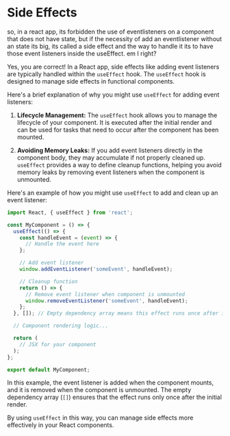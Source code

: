# Side Effects

so, in a react app, its forbidden the use of eventlisteners on a component that does not have state, but if the necessity of add an eventlistener without an state its big, its called a side effect and the way to handle it its to have those event listeners inside the useEffect. em I right?

Yes, you are correct! In a React app, side effects like adding event listeners are typically handled within the `useEffect` hook. The `useEffect` hook is designed to manage side effects in functional components.

Here's a brief explanation of why you might use `useEffect` for adding event listeners:

1. **Lifecycle Management:** The `useEffect` hook allows you to manage the lifecycle of your component. It is executed after the initial render and can be used for tasks that need to occur after the component has been mounted.

2. **Avoiding Memory Leaks:** If you add event listeners directly in the component body, they may accumulate if not properly cleaned up. `useEffect` provides a way to define cleanup functions, helping you avoid memory leaks by removing event listeners when the component is unmounted.

Here's an example of how you might use `useEffect` to add and clean up an event listener:

```jsx
import React, { useEffect } from 'react';

const MyComponent = () => {
  useEffect(() => {
    const handleEvent = (event) => {
      // Handle the event here
    };

    // Add event listener
    window.addEventListener('someEvent', handleEvent);

    // Cleanup function
    return () => {
      // Remove event listener when component is unmounted
      window.removeEventListener('someEvent', handleEvent);
    };
  }, []); // Empty dependency array means this effect runs once after initial render

  // Component rendering logic...

  return (
    // JSX for your component
  );
};

export default MyComponent;
```

In this example, the event listener is added when the component mounts, and it is removed when the component is unmounted. The empty dependency array (`[]`) ensures that the effect runs only once after the initial render.

By using `useEffect` in this way, you can manage side effects more effectively in your React components.
